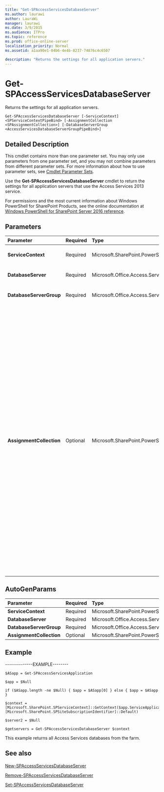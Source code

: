 ```yaml
---
title: "Get-SPAccessServicesDatabaseServer"
ms.author: laurawi
author: LauraWi
manager: laurawi
ms.date: 3/9/2015
ms.audience: ITPro
ms.topic: reference
ms.prod: office-online-server
localization_priority: Normal
ms.assetid: a1aa90e1-04b6-4e4b-8237-74876c4c6507

description: "Returns the settings for all application servers."
---
```


# Get-SPAccessServicesDatabaseServer

Returns the settings for all application servers.
  
```
Get-SPAccessServicesDatabaseServer [-ServiceContext] <SPServiceContextPipeBind> [-AssignmentCollection <SPAssignmentCollection>] [-DatabaseServerGroup <AccessServicesDatabaseServerGroupPipeBind>]
```

## Detailed Description

This cmdlet contains more than one parameter set. You may only use parameters from one parameter set, and you may not combine parameters from different parameter sets. For more information about how to use parameter sets, see [Cmdlet Parameter Sets](https://go.microsoft.com/fwlink/?LinkID=187810).
  
Use the **Get-SPAccessServicesDatabaseServer** cmdlet to return the settings for all application servers that use the Access Services 2013 service. 
  
For permissions and the most current information about Windows PowerShell for SharePoint Products, see the online documentation at [Windows PowerShell for SharePoint Server 2016 reference](https://go.microsoft.com/fwlink/p/?LinkId=671715).
  
## Parameters

|**Parameter**|**Required**|**Type**|**Description**|
|:-----|:-----|:-----|:-----|
|**ServiceContext** <br/> |Required  <br/> |Microsoft.SharePoint.PowerShell.SPServiceContextPipeBind  <br/> |Specifies the service context for the database server.  <br/> |
|**DatabaseServer** <br/> |Required  <br/> |Microsoft.Office.Access.Services.PowerShell.AccessServicesDatabaseServerPipeBind  <br/> |Specifies the database server to return.  <br/> |
|**DatabaseServerGroup** <br/> |Required  <br/> |Microsoft.Office.Access.Services.PowerShell.AccessServicesDatabaseServerGroupPipeBind  <br/> |Specifies the database server group to return.  <br/> |
|**AssignmentCollection** <br/> |Optional  <br/> |Microsoft.SharePoint.PowerShell.SPAssignmentCollection  <br/> |Manages objects for the purpose of proper disposal. Use of objects, such as **SPWeb** or **SPSite**, can use large amounts of memory and use of these objects in Windows PowerShell scripts requires proper memory management. Using the **SPAssignment** object, you can assign objects to a variable and dispose of the objects after they are needed to free up memory. When **SPWeb**, **SPSite**, or **SPSiteAdministration** objects are used, the objects are automatically disposed of if an assignment collection or the **Global** parameter is not used.  <br/> > [!NOTE]> When the **Global** parameter is used, all objects are contained in the global store. If objects are not immediately used, or disposed of by using the **Stop-SPAssignment** command, an out-of-memory scenario can occur.           |
   
## AutoGenParams

|**Parameter**|**Required**|**Type**|**Description**|
|:-----|:-----|:-----|:-----|
|**ServiceContext** <br/> |Required  <br/> |Microsoft.SharePoint.PowerShell.SPServiceContextPipeBind  <br/> ||
|**DatabaseServer** <br/> |Required  <br/> |Microsoft.Office.Access.Services.PowerShell.AccessServicesDatabaseServerPipeBind  <br/> ||
|**DatabaseServerGroup** <br/> |Required  <br/> |Microsoft.Office.Access.Services.PowerShell.AccessServicesDatabaseServerGroupPipeBind  <br/> ||
|**AssignmentCollection** <br/> |Optional  <br/> |Microsoft.SharePoint.PowerShell.SPAssignmentCollection  <br/> ||
   
## Example

--------------EXAMPLE--------
  
```
$ASapp = Get-SPAccessServicesApplication
```

```
$app = $Null
```

```
if ($ASapp.length -ne $Null) { $app = $ASapp[0] } else { $app = $ASapp }
```

```
$context = [Microsoft.SharePoint.SPServiceContext]::GetContext($app.ServiceApplicationProxyGroup, [Microsoft.SharePoint.SPSiteSubscriptionIdentifier]::Default)
```

```
$server2 = $Null
```

```
$getservers = Get-SPAccessServicesDatabaseServer $context
```

This example returns all Access Services databases from the farm.
  
## See also

#### 

[New-SPAccessServicesDatabaseServer](new-spaccessservicesdatabaseserver.md)
  
[Remove-SPAccessServicesDatabaseServer](remove-spaccessservicesdatabaseserver.md)
  
[Set-SPAccessServicesDatabaseServer](set-spaccessservicesdatabaseserver.md)

